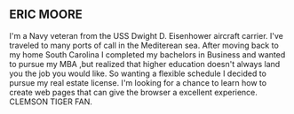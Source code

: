 

 
    
    
 
  
  <h2>ERIC MOORE</h2>
  

  <body>
  	I'm a Navy veteran from the USS Dwight D. Eisenhower aircraft carrier. I've traveled to many ports of call in the Mediterean sea. After moving back to my home South Carolina I completed my bachelors in Business and wanted to pursue my MBA ,but realized that higher education doesn't always land you the job you would like. So wanting a flexible schedule I decided to pursue my real estate license. I'm looking for a chance to learn how to create web pages that can give the browser a excellent experience. CLEMSON TIGER FAN.
 

  
      

   
      


      
     

  
      


    
  </body>
